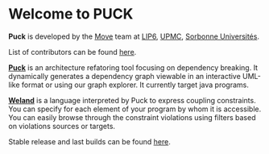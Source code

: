 # Welcome to PUCK

__Puck__ is developed by the [Move](https://www.lip6.fr/recherche/team.php?acronyme=MoVe) team at [LIP6](http://www.lip6.fr), [UPMC](http://www.upmc.fr), [Sorbonne Universités](http://www.sorbonne-universites.fr/).

List of contributors can be found [here](contributors.md).

[__Puck__](puck.md) is an architecture refatoring tool focusing on dependency breaking. It dynamically generates a dependency graph viewable in an interactive UML-like format or using our graph explorer. It currently target java programs.

[__Weland__](weland.md) is a language interpreted by Puck to express coupling constraints. You can specify for each element of your program by whom it is accessible. You can easily browse through the constraint violations using filters based on violations sources or targets.

Stable release and last builds can be found [here](https://puckdistrib.github.io/puck/).
